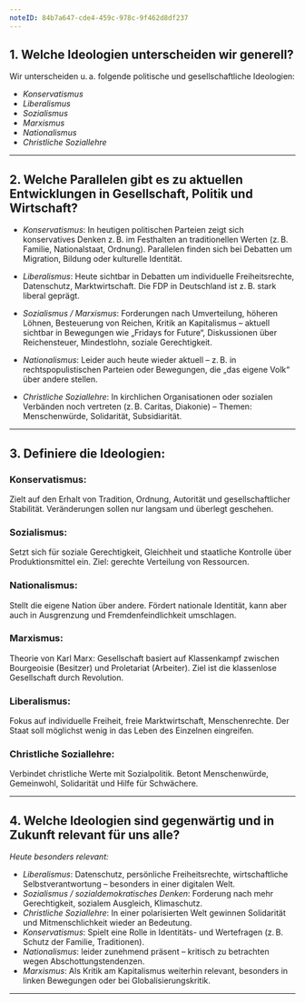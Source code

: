 ```yaml
---
noteID: 84b7a647-cde4-459c-978c-9f462d8df237
---
```

## 1. Welche Ideologien unterscheiden wir generell?

Wir unterscheiden u. a. folgende politische und gesellschaftliche Ideologien:

- *Konservatismus*  
- *Liberalismus*  
- *Sozialismus*  
- *Marxismus*  
- *Nationalismus*  
- *Christliche Soziallehre*

---

## 2. Welche Parallelen gibt es zu aktuellen Entwicklungen in Gesellschaft, Politik und Wirtschaft?

- *Konservatismus*: In heutigen politischen Parteien zeigt sich konservatives Denken z. B. im Festhalten an traditionellen Werten (z. B. Familie, Nationalstaat, Ordnung). Parallelen finden sich bei Debatten um Migration, Bildung oder kulturelle Identität.

- *Liberalismus*: Heute sichtbar in Debatten um individuelle Freiheitsrechte, Datenschutz, Marktwirtschaft. Die FDP in Deutschland ist z. B. stark liberal geprägt.

- *Sozialismus / Marxismus*: Forderungen nach Umverteilung, höheren Löhnen, Besteuerung von Reichen, Kritik an Kapitalismus – aktuell sichtbar in Bewegungen wie „Fridays for Future“, Diskussionen über Reichensteuer, Mindestlohn, soziale Gerechtigkeit.

- *Nationalismus*: Leider auch heute wieder aktuell – z. B. in rechtspopulistischen Parteien oder Bewegungen, die „das eigene Volk“ über andere stellen.

- *Christliche Soziallehre*: In kirchlichen Organisationen oder sozialen Verbänden noch vertreten (z. B. Caritas, Diakonie) – Themen: Menschenwürde, Solidarität, Subsidiarität.

---

## 3. Definiere die Ideologien:

### Konservatismus: 
Zielt auf den Erhalt von Tradition, Ordnung, Autorität und gesellschaftlicher Stabilität. Veränderungen sollen nur langsam und überlegt geschehen.

### Sozialismus:  
Setzt sich für soziale Gerechtigkeit, Gleichheit und staatliche Kontrolle über Produktionsmittel ein. Ziel: gerechte Verteilung von Ressourcen.

### Nationalismus:  
Stellt die eigene Nation über andere. Fördert nationale Identität, kann aber auch in Ausgrenzung und Fremdenfeindlichkeit umschlagen.

### Marxismus:  
Theorie von Karl Marx: Gesellschaft basiert auf Klassenkampf zwischen Bourgeoisie (Besitzer) und Proletariat (Arbeiter). Ziel ist die klassenlose Gesellschaft durch Revolution.

### Liberalismus:  
Fokus auf individuelle Freiheit, freie Marktwirtschaft, Menschenrechte. Der Staat soll möglichst wenig in das Leben des Einzelnen eingreifen.

### Christliche Soziallehre:  
Verbindet christliche Werte mit Sozialpolitik. Betont Menschenwürde, Gemeinwohl, Solidarität und Hilfe für Schwächere.

---

## 4. Welche Ideologien sind gegenwärtig und in Zukunft relevant für uns alle?

*Heute besonders relevant:*

- *Liberalismus*: Datenschutz, persönliche Freiheitsrechte, wirtschaftliche Selbstverantwortung – besonders in einer digitalen Welt.
- *Sozialismus / sozialdemokratisches Denken*: Forderung nach mehr Gerechtigkeit, sozialem Ausgleich, Klimaschutz.
- *Christliche Soziallehre*: In einer polarisierten Welt gewinnen Solidarität und Mitmenschlichkeit wieder an Bedeutung.
- *Konservatismus*: Spielt eine Rolle in Identitäts- und Wertefragen (z. B. Schutz der Familie, Traditionen).
- *Nationalismus*: leider zunehmend präsent – kritisch zu betrachten wegen Abschottungstendenzen.
- *Marxismus*: Als Kritik am Kapitalismus weiterhin relevant, besonders in linken Bewegungen oder bei Globalisierungskritik.

---